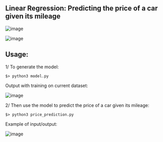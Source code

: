 ## Linear Regression: Predicting the price of a car given its mileage


![image](https://user-images.githubusercontent.com/91064070/213866654-ddbf8fb0-f0d9-48c2-b368-c1c99b5ce754.png)

![image](https://user-images.githubusercontent.com/91064070/213887705-0a1ac769-e042-4d45-a0c6-717af65efeea.png)


## Usage:

1/ To generate the model:
```shell
$> python3 model.py
```
Output with training on current dataset:

![image](https://user-images.githubusercontent.com/91064070/213884650-3b67b379-e21e-44d1-9202-435c3511ff95.png)

2/ Then use the model to predict the price of a car given its mileage:
```shell
$> python3 price_prediction.py
```

Example of input/output:

![image](https://user-images.githubusercontent.com/91064070/213867002-d9fdd41b-69d4-42e8-b00f-902efd912e2c.png)